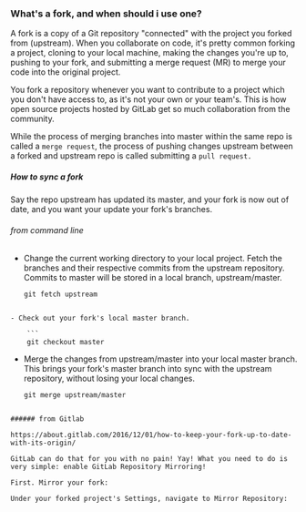 ### What's a fork, and when should i use one?
A fork is a copy of a Git repository "connected" with the project you forked from (upstream). When you collaborate on code, it's pretty common forking a project, cloning to your local machine, making the changes you're up to, pushing to your fork, and submitting a merge request (MR) to merge your code into the original project.

You fork a repository whenever you want to contribute to a project which you don't have access to, as it's not your own or your team's. This is how open source projects hosted by GitLab get so much collaboration from the community.

While the process of merging branches into master within the same repo is called a ``merge request``, the process of pushing changes upstream between a forked and upstream repo is called submitting a ``pull request.``

##### How to sync a fork
Say the repo upstream has updated its master, and your fork is now out of date, and you want your update your fork's branches. 

###### from command line
- Change the current working directory to your local project. Fetch the branches and their respective commits from the upstream repository. Commits to master will be stored in a local branch, upstream/master.

	```
	git fetch upstream
``` 

- Check out your fork's local master branch.

	```
	git checkout master
```

- Merge the changes from upstream/master into your local master branch. This brings your fork's master branch into sync with the upstream repository, without losing your local changes. 

	```
	git merge upstream/master 
``` 

###### from Gitlab

https://about.gitlab.com/2016/12/01/how-to-keep-your-fork-up-to-date-with-its-origin/

GitLab can do that for you with no pain! Yay! What you need to do is very simple: enable GitLab Repository Mirroring!

First. Mirror your fork:

Under your forked project's Settings, navigate to Mirror Repository:
